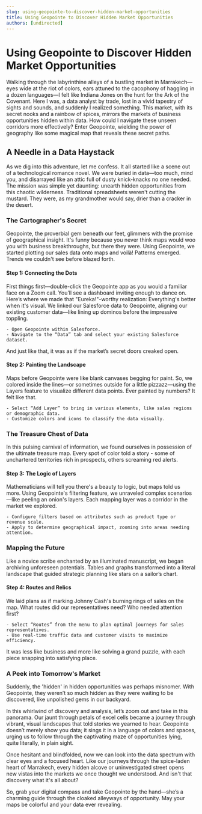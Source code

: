 ```yaml
---
slug: using-geopointe-to-discover-hidden-market-opportunities
title: Using Geopointe to Discover Hidden Market Opportunities
authors: [undirected]
---
```



# Using Geopointe to Discover Hidden Market Opportunities

Walking through the labyrinthine alleys of a bustling market in Marrakech—eyes wide at the riot of colors, ears attuned to the cacophony of haggling in a dozen languages—I felt like Indiana Jones on the hunt for the Ark of the Covenant. Here I was, a data analyst by trade, lost in a vivid tapestry of sights and sounds, and suddenly I realized something. This market, with its secret nooks and a rainbow of spices, mirrors the markets of business opportunities hidden within data. How could I navigate these unseen corridors more effectively? Enter Geopointe, wielding the power of geography like some magical map that reveals these secret paths. 

## A Needle in a Data Haystack

As we dig into this adventure, let me confess. It all started like a scene out of a technological romance novel. We were buried in data—too much, mind you, and disarrayed like an attic full of dusty knick-knacks no one needed. The mission was simple yet daunting: unearth hidden opportunities from this chaotic wilderness. Traditional spreadsheets weren't cutting the mustard. They were, as my grandmother would say, drier than a cracker in the desert.

### The Cartographer's Secret

Geopointe, the proverbial gem beneath our feet, glimmers with the promise of geographical insight. It's funny because you never think maps would woo you with business breakthroughs, but there they were. Using Geopointe, we started plotting our sales data onto maps and voilà! Patterns emerged. Trends we couldn't see before blazed forth. 

#### Step 1: Connecting the Dots

First things first—double-click the Geopointe app as you would a familiar face on a Zoom call. You’ll see a dashboard inviting enough to dance on. Here’s where we made that "Eureka!"-worthy realization: Everything's better when it's visual. We linked our Salesforce data to Geopointe, aligning our existing customer data—like lining up dominos before the impressive toppling.

```plaintext
- Open Geopointe within Salesforce.
- Navigate to the “Data” tab and select your existing Salesforce dataset.
```

And just like that, it was as if the market’s secret doors creaked open.

#### Step 2: Painting the Landscape

Maps before Geopointe were like blank canvases begging for paint. So, we colored inside the lines—or sometimes outside for a little pizzazz—using the Layers feature to visualize different data points. Ever painted by numbers? It felt like that.

```plaintext
- Select “Add Layer” to bring in various elements, like sales regions or demographic data.
- Customize colors and icons to classify the data visually.
```

### The Treasure Chest of Data

In this pulsing carnival of information, we found ourselves in possession of the ultimate treasure map. Every spot of color told a story - some of unchartered territories rich in prospects, others screaming red alerts.

#### Step 3: The Logic of Layers

Mathematicians will tell you there's a beauty to logic, but maps told us more. Using Geopointe's filtering feature, we unraveled complex scenarios—like peeling an onion's layers. Each mapping layer was a corridor in the market we explored.

```plaintext
- Configure filters based on attributes such as product type or revenue scale.
- Apply to determine geographical impact, zooming into areas needing attention.
```

### Mapping the Future

Like a novice scribe enchanted by an illuminated manuscript, we began archiving unforeseen potentials. Tables and graphs transformed into a literal landscape that guided strategic planning like stars on a sailor’s chart.

#### Step 4: Routes and Relics

We laid plans as if marking Johnny Cash's burning rings of sales on the map. What routes did our representatives need? Who needed attention first?

```plaintext
- Select “Routes” from the menu to plan optimal journeys for sales representatives.
- Use real-time traffic data and customer visits to maximize efficiency.
```

It was less like business and more like solving a grand puzzle, with each piece snapping into satisfying place.

### A Peek into Tomorrow's Market

Suddenly, the 'hidden' in hidden opportunities was perhaps misnomer. With Geopointe, they weren’t so much hidden as they were waiting to be discovered, like unpolished gems in our backyard.

In this whirlwind of discovery and analysis, let’s zoom out and take in this panorama. Our jaunt through petals of excel cells became a journey through vibrant, visual landscapes that told stories we yearned to hear. Geopointe doesn’t merely show you data; it sings it in a language of colors and spaces, urging us to follow through the captivating maze of opportunities lying, quite literally, in plain sight.

Once hesitant and blindfolded, now we can look into the data spectrum with clear eyes and a focused heart. Like our journeys through the spice-laden heart of Marrakech, every hidden alcove or uninvestigated street opens new vistas into the markets we once thought we understood. And isn't that discovery what it's all about?

So, grab your digital compass and take Geopointe by the hand—she’s a charming guide through the cloaked alleyways of opportunity. May your maps be colorful and your data ever revealing. 